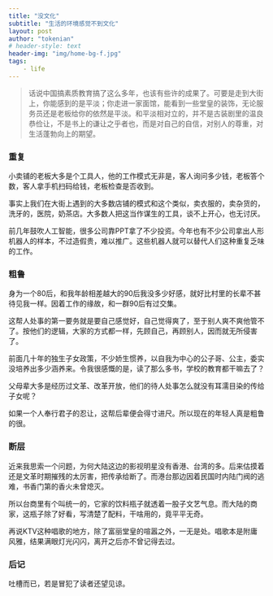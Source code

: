 ```yaml
---
title: "没文化"
subtitle: "生活的环境感觉不到文化"
layout: post
author: "tokenian"
# header-style: text
header-img: "img/home-bg-f.jpg"
tags:
    - life
---
```


> 话说中国搞素质教育搞了这么多年，也该有些许的成果了。可要是走到大街上，你能感到的是平淡；你走进一家面馆，能看到一些堂皇的装饰，无论服务员还是老板给你的依然是平淡。和平淡相对立的，并不是古装剧里的温良恭俭让，不是书上的谦让之乎者也，而是对自己的自信，对别人的尊重，对生活蓬勃向上的期望。



### 重复

小卖铺的老板大多是个工具人，他的工作模式无非是，客人询问多少钱，老板答个数，客人拿手机扫码给钱，老板检查是否收到。



事实上我们在大街上遇到的大多数店铺的模式和这个类似，卖衣服的，卖杂货的，洗牙的，医院，奶茶店。大多数人把这当作谋生的工具，谈不上开心，也无讨厌。



前几年鼓吹人工智能，很多公司靠PPT拿了不少投资。今年也有不少公司拿出人形机器人的样本，不过造假贵，难以推广。这些机器人就可以替代人们这种重复乏味的工作。

### 粗鲁

身为一个80后，和我年龄相差越大的90后我没多少好感，就好比村里的长辈不甚待见我一样。因着工作的缘故，和一群90后有过交集。



这帮人处事的第一要务就是要自己感觉好，自己觉得爽了，至于别人爽不爽他管不了。按他们的逻辑，大家的方式都一样，先顾自己，再顾别人，因而就无所侵害了。



前面几十年的独生子女政策，不少娇生惯养，以自我为中心的公子哥、公主，委实没培养出多少涵养来。令我很感慨的是，读了那么多书，学校的教育都干嘛去了？



父母辈大多是经历过文革、改革开放，他们的待人处事怎么就没有耳濡目染的传给子女呢？



如果一个人奉行君子的忍让，这帮后辈便会得寸进尺。所以现在的年轻人真是粗鲁的很。



### 断层

近来我思索一个问题，为何大陆这边的影视明星没有香港、台湾的多。后来估摸着还是文革时期摧残的太厉害，把传承给断了。而港台那边因着民国时内陆门阀的逃难，书香门第的香火未曾熄灭。



所以台商里有个叫统一的，它家的饮料瓶子就透着一股子文艺气息。而大陆的商家，这瓶子除了好看，写清楚了配料，干啥用的，竟平平无奇。



再说KTV这种唱歌的地方，除了富丽堂皇的喧嚣之外，一无是处。唱歌本是附庸风雅，结果满眼灯光闪闪，离开之后亦不曾记得去过。



### 后记

吐槽而已，若是冒犯了读者还望见谅。




